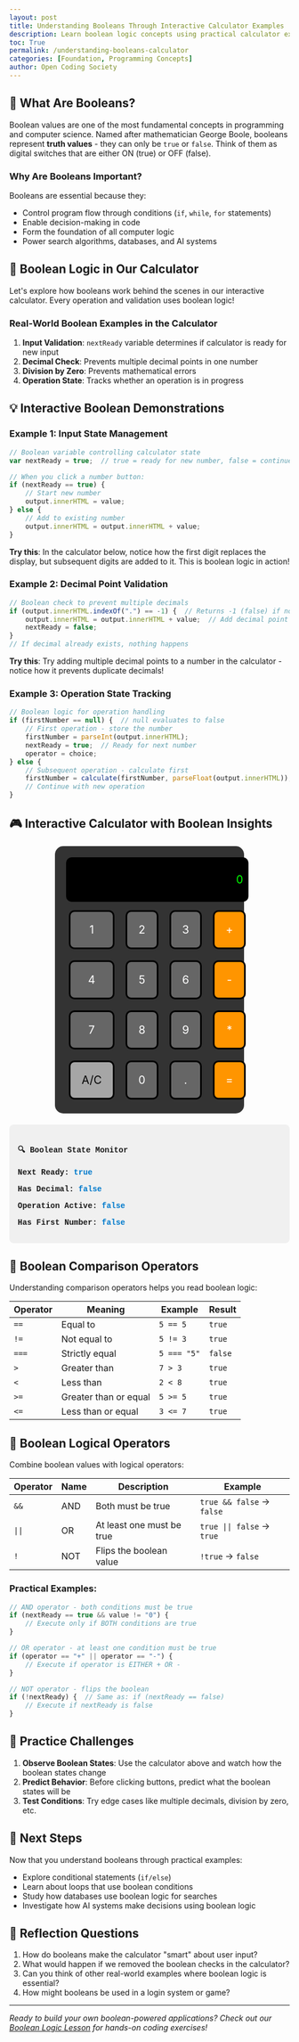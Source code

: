 ```yaml
---
layout: post
title: Understanding Booleans Through Interactive Calculator Examples
description: Learn boolean logic concepts using practical calculator examples and interactive demonstrations
toc: True
permalink: /understanding-booleans-calculator
categories: [Foundation, Programming Concepts]
author: Open Coding Society
---
```


## 🧠 What Are Booleans?

Boolean values are one of the most fundamental concepts in programming and computer science. Named after mathematician George Boole, booleans represent **truth values** - they can only be `true` or `false`. Think of them as digital switches that are either ON (true) or OFF (false).

### Why Are Booleans Important?

Booleans are essential because they:
- Control program flow through conditions (`if`, `while`, `for` statements)
- Enable decision-making in code
- Form the foundation of all computer logic
- Power search algorithms, databases, and AI systems

## 🔢 Boolean Logic in Our Calculator

Let's explore how booleans work behind the scenes in our interactive calculator. Every operation and validation uses boolean logic!

### Real-World Boolean Examples in the Calculator

1. **Input Validation**: `nextReady` variable determines if calculator is ready for new input
2. **Decimal Check**: Prevents multiple decimal points in one number
3. **Division by Zero**: Prevents mathematical errors
4. **Operation State**: Tracks whether an operation is in progress

## 💡 Interactive Boolean Demonstrations

### Example 1: Input State Management

```javascript
// Boolean variable controlling calculator state
var nextReady = true;  // true = ready for new number, false = continue current number

// When you click a number button:
if (nextReady == true) {
    // Start new number
    output.innerHTML = value;
} else {
    // Add to existing number
    output.innerHTML = output.innerHTML + value;
}
```

**Try this**: In the calculator below, notice how the first digit replaces the display, but subsequent digits are added to it. This is boolean logic in action!

### Example 2: Decimal Point Validation

```javascript
// Boolean check to prevent multiple decimals
if (output.innerHTML.indexOf(".") == -1) {  // Returns -1 (false) if no decimal found
    output.innerHTML = output.innerHTML + value;  // Add decimal point
    nextReady = false;
}
// If decimal already exists, nothing happens
```

**Try this**: Try adding multiple decimal points to a number in the calculator - notice how it prevents duplicate decimals!

### Example 3: Operation State Tracking

```javascript
// Boolean logic for operation handling
if (firstNumber == null) {  // null evaluates to false
    // First operation - store the number
    firstNumber = parseInt(output.innerHTML);
    nextReady = true;  // Ready for next number
    operator = choice;
} else {
    // Subsequent operation - calculate first
    firstNumber = calculate(firstNumber, parseFloat(output.innerHTML));
    // Continue with new operation
}
```

## 🎮 Interactive Calculator with Boolean Insights

<!-- Include the calculator here -->
<div id="animation">
  <div class="calculator-container">
      <!--result-->
      <div class="calculator-output" id="output">0</div>
      <!--row 1-->
      <div class="calculator-number">1</div>
      <div class="calculator-number">2</div>
      <div class="calculator-number">3</div>
      <div class="calculator-operation">+</div>
      <!--row 2-->
      <div class="calculator-number">4</div>
      <div class="calculator-number">5</div>
      <div class="calculator-number">6</div>
      <div class="calculator-operation">-</div>
      <!--row 3-->
      <div class="calculator-number">7</div>
      <div class="calculator-number">8</div>
      <div class="calculator-number">9</div>
      <div class="calculator-operation">*</div>
      <!--row 4-->
      <div class="calculator-clear">A/C</div>
      <div class="calculator-number">0</div>
      <div class="calculator-number">.</div>
      <div class="calculator-equals">=</div>
  </div>
</div>

<!-- Boolean State Display -->
<div class="boolean-display" style="margin-top: 20px; padding: 15px; background-color: #f0f0f0; border-radius: 8px;">
  <h4>🔍 Boolean State Monitor</h4>
  <p><strong>Next Ready:</strong> <span id="nextReadyDisplay">true</span></p>
  <p><strong>Has Decimal:</strong> <span id="hasDecimalDisplay">false</span></p>
  <p><strong>Operation Active:</strong> <span id="operationActiveDisplay">false</span></p>
  <p><strong>Has First Number:</strong> <span id="hasFirstNumberDisplay">false</span></p>
</div>

## 🧪 Boolean Comparison Operators

Understanding comparison operators helps you read boolean logic:

| Operator | Meaning | Example | Result |
|----------|---------|---------|---------|
| `==` | Equal to | `5 == 5` | `true` |
| `!=` | Not equal to | `5 != 3` | `true` |
| `===` | Strictly equal | `5 === "5"` | `false` |
| `>` | Greater than | `7 > 3` | `true` |
| `<` | Less than | `2 < 8` | `true` |
| `>=` | Greater than or equal | `5 >= 5` | `true` |
| `<=` | Less than or equal | `3 <= 7` | `true` |

## 🔗 Boolean Logical Operators

Combine boolean values with logical operators:

| Operator | Name | Description | Example |
|----------|------|-------------|---------|
| `&&` | AND | Both must be true | `true && false` → `false` |
| `\|\|` | OR | At least one must be true | `true \|\| false` → `true` |
| `!` | NOT | Flips the boolean value | `!true` → `false` |

### Practical Examples:

```javascript
// AND operator - both conditions must be true
if (nextReady == true && value != "0") {
    // Execute only if BOTH conditions are true
}

// OR operator - at least one condition must be true
if (operator == "+" || operator == "-") {
    // Execute if operator is EITHER + OR -
}

// NOT operator - flips the boolean
if (!nextReady) {  // Same as: if (nextReady == false)
    // Execute if nextReady is false
}
```

## 🎯 Practice Challenges

1. **Observe Boolean States**: Use the calculator above and watch how the boolean states change
2. **Predict Behavior**: Before clicking buttons, predict what the boolean states will be
3. **Test Conditions**: Try edge cases like multiple decimals, division by zero, etc.

## 🚀 Next Steps

Now that you understand booleans through practical examples:
- Explore conditional statements (`if/else`)
- Learn about loops that use boolean conditions
- Study how databases use boolean logic for searches
- Investigate how AI systems make decisions using boolean logic

## 💭 Reflection Questions

1. How do booleans make the calculator "smart" about user input?
2. What would happen if we removed the boolean checks in the calculator?
3. Can you think of other real-world examples where boolean logic is essential?
4. How might booleans be used in a login system or game?

---

*Ready to build your own boolean-powered applications? Check out our [Boolean Logic Lesson](/boolean-logic-lesson) for hands-on coding exercises!*

<style>
  .calculator-container {
    display: grid;
    grid-template-columns: repeat(4, 1fr);
    grid-template-rows: repeat(5, 1fr);
    gap: 10px;
    max-width: 300px;
    margin: 20px auto;
    padding: 20px;
    background-color: #333;
    border-radius: 15px;
  }
  
  .calculator-output {
    grid-column: span 4;
    grid-row: span 1;
    border-radius: 10px;
    padding: 0.25em;
    font-size: 20px;
    border: 5px solid black;
    display: flex;
    align-items: center;
    background-color: #000;
    color: #0f0;
    text-align: right;
    justify-content: flex-end;
  }
  
  .calculator-number, .calculator-operation, .calculator-clear, .calculator-equals {
    border-radius: 10px;
    padding: 20px;
    margin: 5px;
    font-size: 20px;
    border: 3px solid black;
    text-align: center;
    cursor: pointer;
    transition: all 0.2s;
  }
  
  .calculator-number {
    background-color: #666;
    color: white;
  }
  
  .calculator-operation {
    background-color: #ff9500;
    color: white;
  }
  
  .calculator-clear {
    background-color: #a6a6a6;
    color: black;
  }
  
  .calculator-equals {
    background-color: #ff9500;
    color: white;
  }
  
  .calculator-number:hover, .calculator-operation:hover, .calculator-clear:hover, .calculator-equals:hover {
    transform: scale(1.1);
    box-shadow: 0 4px 8px rgba(0,0,0,0.3);
  }
  
  .boolean-display {
    font-family: 'Courier New', monospace;
  }
  
  .boolean-display span {
    font-weight: bold;
    color: #007acc;
  }
</style>

<script>
// Enhanced calculator with boolean state monitoring
var firstNumber = null;
var operator = null;
var nextReady = true;

const output = document.getElementById("output");
const numbers = document.querySelectorAll(".calculator-number");
const operations = document.querySelectorAll(".calculator-operation");
const clear = document.querySelectorAll(".calculator-clear");
const equals = document.querySelectorAll(".calculator-equals");

// Boolean state display elements
const nextReadyDisplay = document.getElementById("nextReadyDisplay");
const hasDecimalDisplay = document.getElementById("hasDecimalDisplay");
const operationActiveDisplay = document.getElementById("operationActiveDisplay");
const hasFirstNumberDisplay = document.getElementById("hasFirstNumberDisplay");

// Function to update boolean displays
function updateBooleanDisplays() {
    if (nextReadyDisplay) nextReadyDisplay.textContent = nextReady.toString();
    if (hasDecimalDisplay) hasDecimalDisplay.textContent = (output.innerHTML.indexOf(".") !== -1).toString();
    if (operationActiveDisplay) operationActiveDisplay.textContent = (operator !== null).toString();
    if (hasFirstNumberDisplay) hasFirstNumberDisplay.textContent = (firstNumber !== null).toString();
}

// Number buttons listener
numbers.forEach(button => {
  button.addEventListener("click", function() {
    number(button.textContent);
    updateBooleanDisplays();
  });
});

// Number action with enhanced boolean logic
function number(value) {
    if (value != ".") {
        if (nextReady == true) {
            output.innerHTML = value;
            if (value != "0") {
                nextReady = false;
            }
        } else {
            output.innerHTML = output.innerHTML + value;
        }
    } else {
        // Boolean check: only add decimal if none exists
        if (output.innerHTML.indexOf(".") == -1) {
            output.innerHTML = output.innerHTML + value;
            nextReady = false;
        }
    }
}

// Operation buttons listener
operations.forEach(button => {
  button.addEventListener("click", function() {
    operation(button.textContent);
    updateBooleanDisplays();
  });
});

// Operation action
function operation(choice) {
    if (firstNumber == null) {
        firstNumber = parseInt(output.innerHTML);
        nextReady = true;
        operator = choice;
        return;
    }
    firstNumber = calculate(firstNumber, parseFloat(output.innerHTML)); 
    operator = choice;
    output.innerHTML = firstNumber.toString();
    nextReady = true;
}

// Calculator function
function calculate(first, second) {
    let result = 0;
    switch (operator) {
        case "+":
            result = first + second;
            break;
        case "-":
            result = first - second;
            break;
        case "*":
            result = first * second;
            break;
        case "/":
            // Boolean check to prevent division by zero
            if (second != 0) {
                result = first / second;
            } else {
                result = "Error";
            }
            break;
        default: 
            break;
    }
    return result;
}

// Equals button listener
equals.forEach(button => {
  button.addEventListener("click", function() {
    equal();
    updateBooleanDisplays();
  });
});

// Equal action
function equal() {
    firstNumber = calculate(firstNumber, parseFloat(output.innerHTML));
    output.innerHTML = firstNumber.toString();
    nextReady = true;
}

// Clear button listener
clear.forEach(button => {
  button.addEventListener("click", function() {
    clearCalc();
    updateBooleanDisplays();
  });
});

// Clear action
function clearCalc() {
    firstNumber = null;
    operator = null;
    output.innerHTML = "0";
    nextReady = true;
}

// Initialize boolean displays
updateBooleanDisplays();
</script>
